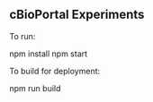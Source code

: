 cBioPortal Experiments
---------------------

To run:

npm install
npm start


To build for deployment:

npm run build
